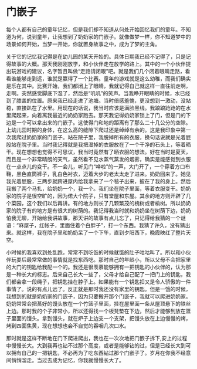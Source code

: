 # 门嵌子

每个人都有自己的童年记忆，但是我们却不知道从何处开始回忆我们的童年。不知道为何，说到童年，让我想到了奶奶家的门嵌子。就像做梦一样，你不知道梦中的场景如何开始，当梦一开始，你就置身故事之中，成为了梦的主角。

关于它的记忆我记得是在幼儿园的某天开始的。具体日期我已经不记得了，只是记得故事的大概。那天我刚刚放学，和小伙伴走在放学的路上。其中的一个小伙伴提出玩游戏的建议，名字暂且叫做“走路请闭眼”吧。就是我们几个闭着眼睛走路，看看谁能够走到远，谁就是赢得了一个比赛。童年的游戏就是这么幼稚，而我们确实是乐在其中。比赛开始，我们都闭上了眼睛，我就记得自己就这样一直往前走啊，走啊。突然感觉脚底下湿了，然后是“叽叽”的笑声。当我睁开眼睛的时候，水已经到了膝盖的位置。原来我已经走进了池塘。当时倍感羞愧，更没想到一激动，没站稳，直接趴在了水里。用现在的话说，我当时应该是满脸黑线。我踉踉跄跄的在水里爬起来，向着离我最近的奶奶家跑去。那天我记得奶奶家锁上了门，但是门的下边是一个可以拿出来的门嵌子。这使得门和地的距离有了那么二十几公分的空隙。上幼儿园时期的身体，在这么高的缝隙下爬过还是绰绰有余的。这是我印象中第一次我爬过奶奶家的门嵌子。站在院子里，我脱掉所有的衣服，换句话说就是光着屁股站在院子里。当时我记得就是我把湿掉的衣服放在了一个干净的石头上，等着晒干。现在想想也觉得不可思议，我当时竟然有了晒衣服的想法。好在当时是夏天，而且是一个非常晴朗的天气，虽然看不见水蒸气蒸发的烟雾，确实是能感觉到衣服在一点点儿的变干。不一会儿，听见门“哗啦”的一声，大门开了，一个穿着方口布鞋，黑色直筒裤子，乳白色衬衣，迈着大步的老太太走了进来。奶奶回来了。她见我光着屁股，三两步就跨进屋内给我拿来了一个毯子出来，披在了我的身上。然后我搬了两个马扎，给奶奶一个，我一个。我们坐在院子里面，等着衣服变干。奶奶家的院子是很空旷的，因为偌大个院子，只有堂屋和东屋。其余的地方则开辟了几个菜园，这个我们以后再讲。有的地方则长了几颗繁茂的槐树或者榆树。所以奶奶家的院子有的地方是有很大的树荫的。我记得我当时就和奶奶坐在树荫下边，奶奶怕我无聊，开始给我讲故事，那天讲的故事有点儿忘了，只记得给我猜的一个谜语：“麻屋子，红帐子，里面住着个白胖子”，打一个东西。我猜了许久，没有猜出来。就这样，我在院子里和奶奶呆了一个下午，直到夕阳西下，晚霞映红了整片天空。

小时候的我喜欢到处乱跑，常常不到吃饭的时候就饿的肚子咕咕叫了。所以和小伙伴玩耍后最常常做的事情就是找东西吃。那时自己的年龄小，所以父母不会把家里的大门的钥匙给我配一个的。我还是很羡慕能够拥有一把钥匙的小伙伴的，认为那是一种长大的标志。后来自己长大一些了，父母才给自己配了一把门上的钥匙，我们都会拿一段绳子，把钥匙挂在脖子上。如果能有一个钥匙扣又是令人骄傲的一件事情了。说的有点儿远了。反正就是那时我还没有家里的钥匙。但是一饿的时候，我想到的就是奶奶家的门嵌子，因为只要搬开那个门嵌子，我就可以爬进奶奶家。奶奶常常会把蒸好的馒头放在一个竹篮子里面，挂在屋里面一条从屋顶悬下的铁丝上边。那时我的个子非常小，所以还得找一个板凳垫在下边，然后才能够到放在篮子里面的馒头。拿到馒头，就在炉子上边支一个支架，把馒头放在上边慢慢的烤，烤到四面焦黄，现在想想也会不自觉的吞咽几次口水。

那时就是这样不断地在门下爬进爬出，我也在一次次地把门嵌子拆下,安上的过程中慢慢长大。大到我再也钻不过那个高度，或者是能够钻的过，但是已经长大到可以拥有自己的一把钥匙，不必再为了吃东西钻过那个门嵌子了。岁月在你我不经意间悄悄溜走。当过去成为记忆，你我就慢慢长大了。